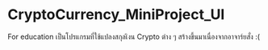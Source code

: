 # CryptoCurrency_MiniProject_UI
For education
เป็นโปรแกรมที่ใช้แปลงสกุลเิงน Crypto ต่าง ๆ สร้างขึ้นมาเนื่องจากอาจาร์ยสั่ง :(
